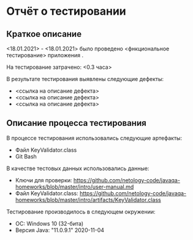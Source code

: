 # Отчёт о тестировании <KeyValidator>

## Краткое описание

<18.01.2021> - <18.01.2021> было проведено <фнкциональное тестирование> приложения <KeyValidator>.

На тестирование затрачено: <0.3 часа>

В результате тестирования выявлены следующие дефекты:
* <ссылка на описание дефекта>
* <ссылка на описание дефекта>
* <ссылка на описание дефекта>

## Описание процесса тестирования

В процессе тестирования использовались следующие артефакты:
* Файл KeyValidator.class
* Git Bash


В качестве тестовых данных использовались данные:
* Ключи для проверки: https://github.com/netology-code/javaqa-homeworks/blob/master/intro/user-manual.md
* Файл KeyValidator.class: https://github.com/netology-code/javaqa-homeworks/blob/master/intro/artifacts/KeyValidator.class


Тестирование производилось в следующем окружении:
* ОС: Windows 10 (32-бита)
* Версия Java: "11.0.9.1" 2020-11-04
